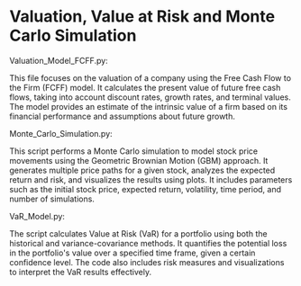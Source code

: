 # Valuation, Value at Risk and Monte Carlo Simulation

Valuation_Model_FCFF.py:

This file focuses on the valuation of a company using the Free Cash Flow to the Firm (FCFF) model.
It calculates the present value of future free cash flows, taking into account discount rates, growth rates, and terminal values.
The model provides an estimate of the intrinsic value of a firm based on its financial performance and assumptions about future growth.

Monte_Carlo_Simulation.py:

This script performs a Monte Carlo simulation to model stock price movements using the Geometric Brownian Motion (GBM) approach.
It generates multiple price paths for a given stock, analyzes the expected return and risk, and visualizes the results using plots.
It includes parameters such as the initial stock price, expected return, volatility, time period, and number of simulations.

VaR_Model.py:

The script calculates Value at Risk (VaR) for a portfolio using both the historical and variance-covariance methods.
It quantifies the potential loss in the portfolio's value over a specified time frame, given a certain confidence level.
The code also includes risk measures and visualizations to interpret the VaR results effectively.

